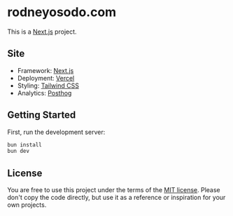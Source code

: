 # rodneyosodo.com

This is a [Next.js](https://nextjs.org) project.

## Site

- Framework: [Next.js](https://nextjs.org)
- Deployment: [Vercel](https://vercel.com)
- Styling: [Tailwind CSS](https://tailwindcss.com)
- Analytics: [Posthog](https://posthog.com)

## Getting Started

First, run the development server:

```bash
bun install
bun dev
```

## License

You are free to use this project under the terms of the [MIT license](https://opensource.org/licenses/MIT). Please don't copy the code directly, but use it as a reference or inspiration for your own projects.
